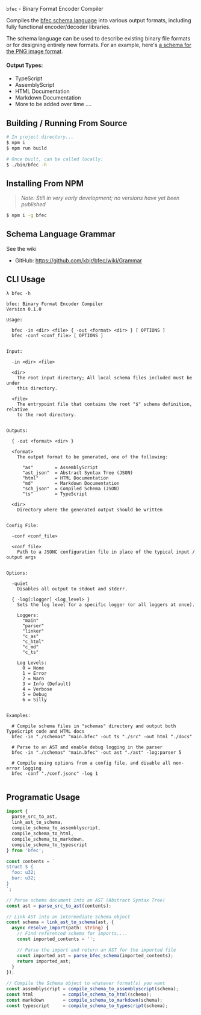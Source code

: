 
`bfec` - Binary Format Encoder Compiler

Compiles the [bfec schema language](https://github.com/kbjr/bfec/wiki/Grammar) into various output formats, including fully functional encoder/decoder libraries.

The schema language can be used to describe existing binary file formats or for designing entirely new formats. For an example, here's [a schema for the PNG image format](./examples/png/).

#### Output Types:

- TypeScript
- AssemblyScript
- HTML Documentation
- Markdown Documentation
- More to be added over time ....

## Building / Running From Source

```bash
# In project directory...
$ npm i
$ npm run build

# Once built, can be called locally:
$ ./bin/bfec -h
```

## Installing From NPM

> _Note: Still in very early development; no versions have yet been published_

```bash
$ npm i -g bfec
```

## Schema Language Grammar

See the wiki

- GitHub: https://github.com/kbjr/bfec/wiki/Grammar

## CLI Usage

```
λ bfec -h

bfec: Binary Format Encoder Compiler
Version 0.1.0

Usage:

  bfec -in <dir> <file> { -out <format> <dir> } [ OPTIONS ]
  bfec -conf <conf_file> [ OPTIONS ]


Input:

  -in <dir> <file>

  <dir>
    The root input directory; All local schema files included must be under
    this directory.

  <file>
    The entrypoint file that contains the root "$" schema definition, relative
    to the root directory.


Outputs:

  { -out <format> <dir> }

  <format>
    The output format to be generated, one of the following:

      "as"        = AssemblyScript
      "ast_json"  = Abstract Syntax Tree (JSON)
      "html"      = HTML Documentation
      "md"        = Markdown Documentation
      "sch_json"  = Compiled Schema (JSON)
      "ts"        = TypeScript

  <dir>
    Directory where the generated output should be written


Config File:

  -conf <conf_file>

  <conf_file>
    Path to a JSONC configuration file in place of the typical input / output args


Options:

  -quiet
    Disables all output to stdout and stderr.

  { -log[:logger] <log_level> }
    Sets the log level for a specific logger (or all loggers at once).

    Loggers:
      "main"
      "parser"
      "linker"
      "c_as"
      "c_html"
      "c_md"
      "c_ts"

    Log Levels:
      0 = None
      1 = Error
      2 = Warn
      3 = Info (Default)
      4 = Verbose
      5 = Debug
      6 = Silly


Examples:
  
  # Compile schema files in "schemas" directory and output both TypeScript code and HTML docs
  bfec -in "./schemas" "main.bfec" -out ts "./src" -out html "./docs"
    
  # Parse to an AST and enable debug logging in the parser
  bfec -in "./schemas" "main.bfec" -out ast "./ast" -log:parser 5
    
  # Compile using options from a config file, and disable all non-error logging
  bfec -conf "./conf.jsonc" -log 1


```

## Programatic Usage

```typescript
import {
  parse_src_to_ast,
  link_ast_to_schema,
  compile_schema_to_assemblyscript,
  compile_schema_to_html,
  compile_schema_to_markdown,
  compile_schema_to_typescript
} from 'bfec';

const contents = `
struct $ {
  foo: u32;
  bar: u32;
}
`;

// Parse schema document into an AST (Abstract Syntax Tree)
const ast = parse_src_to_ast(contents);

// Link AST into an intermediate Schema object
const schema = link_ast_to_schema(ast, {
  async resolve_import(path: string) {
    // Find referenced schema for imports....
    const imported_contents = '';

    // Parse the import and return an AST for the imported file
    const imported_ast = parse_bfec_schema(imported_contents);
    return imported_ast;
  }
});

// Compile the Schema object to whatever format(s) you want
const assemblyscript = compile_schema_to_assemblyscript(schema);
const html           = compile_schema_to_html(schema);
const markdown       = compile_schema_to_markdown(schema);
const typescript     = compile_schema_to_typescript(schema);
```
